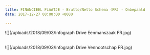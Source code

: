 ```yaml
---
title: FINANCIEEL PLAATJE - Brutto/Netto Schema (FR) - Onbepaald
date: 2017-12-27 00:00:00 +0000

---
```

![](/uploads/2018/09/03/Infograph Drive Eenmanszaak FR.jpg)<br/> <br/>

![](/uploads/2018/09/03/Infograph Drive Vennootschap FR.jpg) 
